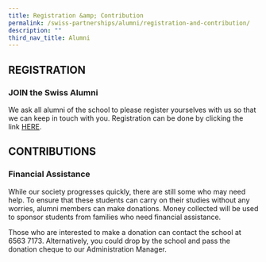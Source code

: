 ```yaml
---
title: Registration &amp; Contribution
permalink: /swiss-partnerships/alumni/registration-and-contribution/
description: ""
third_nav_title: Alumni
---
```


## REGISTRATION

### JOIN the Swiss Alumni

We ask all alumni of the school to please register yourselves with us so that we can keep in touch with you. Registration can be done by clicking the link&nbsp;<a href="https://docs.google.com/a/moe.edu.sg/forms/d/1GgtAdvuZpqzeU2-YiZHkznWwx5IFNwZYlRFSmQAWGWk/viewform" target="_blank">HERE</a>.

## CONTRIBUTIONS

### Financial Assistance

While our society progresses quickly, there are still some who may need help. To ensure that these students can carry on their studies without any worries, alumni members can make donations. Money collected will be used to sponsor students from families who need financial assistance.

Those who are interested to make a donation can contact the school at 6563 7173. Alternatively, you could drop by the school and pass the donation cheque to our Administration Manager.